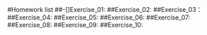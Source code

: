 #Homework list
##-[]Exercise_01:
##Exercise_02:
##Exercise_03：
##Exercise_04:
##Exercise_05:
##Exercise_06:
##Exercise_07:
##Exercise_08:
##Exercise_09:
##Exercise_10:
